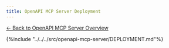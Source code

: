 ```yaml
---
title: OpenAPI MCP Server Deployment
---
```


[← Back to OpenAPI MCP Server Overview](../openapi-mcp-server.md)

{%include "../../../src/openapi-mcp-server/DEPLOYMENT.md"%}
